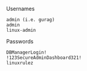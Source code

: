 
Usernames
```
admin (i.e. gurag)
admin
linux-admin
```


Passwords
```
DBManagerLogin!
!123SecureAdminDashboard321!
linuxrulez
```


